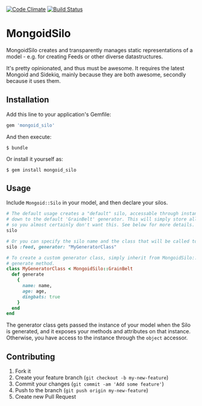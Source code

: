 [![Code Climate](https://codeclimate.com/badge.png)](https://codeclimate.com/github/musicglue/mongoid_silo) [![Build Status](https://travis-ci.org/musicglue/mongoid_silo.png?branch=master)](https://travis-ci.org/musicglue/mongoid_silo)
# MongoidSilo

MongoidSilo creates and transparently manages static representations of a model - e.g. for creating Feeds or other diverse datastructures.

It's pretty opinionated, and thus must be awesome. It requires the latest Mongoid and Sidekiq, mainly because they are both awesome, secondly because it uses them.

## Installation

Add this line to your application's Gemfile:

```ruby
gem 'mongoid_silo'
```

And then execute:

    $ bundle

Or install it yourself as:

    $ gem install mongoid_silo

## Usage

Include ```Mongoid::Silo``` in your model, and then declare your silos.

```ruby
# The default usage creates a "default" silo, accessable through instance#default_silo that will call
# down to the default 'GrainBelt' generator. This will simply store all the attributes on your model,
# so you almost certainly don't want this. See below for more details.
silo

# Or you can specify the silo name and the class that will be called to populate it, like so...
silo :feed, generator: "MyGeneratorClass"

# To create a custom generator class, simply inherit from MongoidSilo::GrainBelt and override the
# generate method.
class MyGeneratorClass < MongoidSilo::GrainBelt
  def generate
    {
      name: name,
      age: age,
      dingbats: true
    }
  end
end
```
The generator class gets passed the instance of your model when the Silo is generated, and it exposes
your methods and attributes on that instance. Otherwise, you have access to the instance through the ```object``` accessor.


## Contributing

1. Fork it
2. Create your feature branch (`git checkout -b my-new-feature`)
3. Commit your changes (`git commit -am 'Add some feature'`)
4. Push to the branch (`git push origin my-new-feature`)
5. Create new Pull Request
